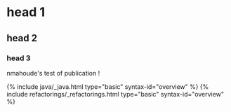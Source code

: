 # head 1
## head 2
### head 3


nmahoude's test of publication !

{% include java/_java.html type="basic" syntax-id="overview" %}
{% include refactorings/_refactorings.html type="basic" syntax-id="overview" %}